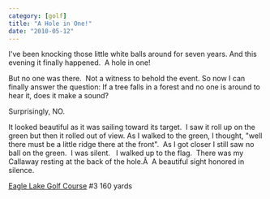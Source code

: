 ```yaml
---
category: [golf]
title: "A Hole in One!"
date: "2010-05-12"
---
```


I've been knocking those little white balls around for seven years. And this evening it finally happened.  A hole in one!

But no one was there.  Not a witness to behold the event. So now I can finally answer the question: If a tree falls in a forest and no one is around to hear it, does it make a sound?

Surprisingly, NO.

It looked beautiful as it was sailing toward its target.  I saw it roll up on the green but then it rolled out of view. As I walked to the green, I thought, "well there must be a little ridge there at the front".  As I got closer I still saw no ball on the green.  I was silent.   I walked up to the flag.  There was my Callaway resting at the back of the hole.Â  A beautiful sight honored in silence.

[Eagle Lake Golf Course](http://eaglelake-golf.com/) #3 160 yards
